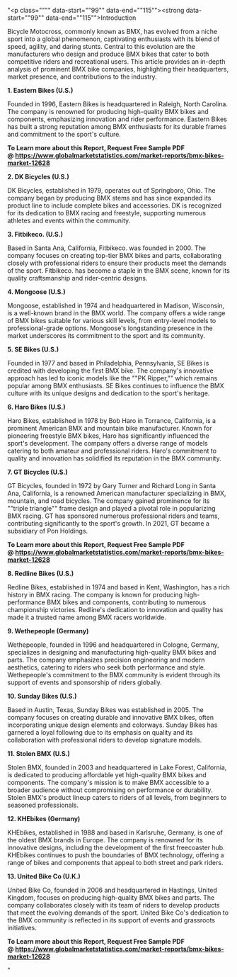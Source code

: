 "<p class="""" data-start=""99"" data-end=""115""><strong data-start=""99"" data-end=""115"">Introduction</strong></p>
<p class="""" data-start=""117"" data-end=""274""><span class=""relative -mx-px my-[-0.2rem] rounded px-px py-[0.2rem]"">Bicycle Motocross, commonly known as BMX, has evolved from a niche sport into a global phenomenon, captivating enthusiasts with its blend of speed, agility, and daring stunts.</span> <span class=""relative -mx-px my-[-0.2rem] rounded px-px py-[0.2rem]"">Central to this evolution are the manufacturers who design and produce BMX bikes that cater to both competitive riders and recreational users.</span> <span class=""relative -mx-px my-[-0.2rem] rounded px-px py-[0.2rem]"">This article provides an in-depth analysis of prominent BMX bike companies, highlighting their headquarters, market presence, and contributions to the industry.</span></p>
<p class="""" data-start=""276"" data-end=""303""><strong data-start=""276"" data-end=""303"">1. Eastern Bikes (U.S.)</strong></p>
<p class="""" data-start=""305"" data-end=""462""><span class=""relative -mx-px my-[-0.2rem] rounded px-px py-[0.2rem]"">Founded in 1996, Eastern Bikes is headquartered in Raleigh, North Carolina.</span> <span class=""relative -mx-px my-[-0.2rem] rounded px-px py-[0.2rem]"">The company is renowned for producing high-quality BMX bikes and components, emphasizing innovation and rider performance.</span> <span class=""relative -mx-px my-[-0.2rem] rounded px-px py-[0.2rem]"">Eastern Bikes has built a strong reputation among BMX enthusiasts for its durable frames and commitment to the sport's culture.</span></p>
<p class="""" data-start=""305"" data-end=""462""><strong>To Learn more about this Report, Request Free Sample PDF @&nbsp;<a href=""https://www.globalmarketstatistics.com/market-reports/bmx-bikes-market-12628"">https://www.globalmarketstatistics.com/market-reports/bmx-bikes-market-12628</a></strong></p>
<p class="""" data-start=""464"" data-end=""489""><strong data-start=""464"" data-end=""489"">2. DK Bicycles (U.S.)</strong></p>
<p class="""" data-start=""491"" data-end=""656""><span class=""relative -mx-px my-[-0.2rem] rounded px-px py-[0.2rem]"">DK Bicycles, established in 1979, operates out of Springboro, Ohio.</span> <span class=""relative -mx-px my-[-0.2rem] rounded px-px py-[0.2rem]"">The company began by producing BMX stems and has since expanded its product line to include complete bikes and accessories.</span> <span class=""relative -mx-px my-[-0.2rem] rounded px-px py-[0.2rem]"">DK is recognized for its dedication to BMX racing and freestyle, supporting numerous athletes and events within the community.</span></p>
<p class="""" data-start=""658"" data-end=""682""><strong data-start=""658"" data-end=""682"">3. Fitbikeco. (U.S.)</strong></p>
<p class="""" data-start=""684"" data-end=""849""><span class=""relative -mx-px my-[-0.2rem] rounded px-px py-[0.2rem]"">Based in Santa Ana, California, Fitbikeco. was founded in 2000.</span> <span class=""relative -mx-px my-[-0.2rem] rounded px-px py-[0.2rem]"">The company focuses on creating top-tier BMX bikes and parts, collaborating closely with professional riders to ensure their products meet the demands of the sport.</span> <span class=""relative -mx-px my-[-0.2rem] rounded px-px py-[0.2rem]"">Fitbikeco. has become a staple in the BMX scene, known for its quality craftsmanship and rider-centric designs.</span></p>
<p class="""" data-start=""851"" data-end=""873""><strong data-start=""851"" data-end=""873"">4. Mongoose (U.S.)</strong></p>
<p class="""" data-start=""875"" data-end=""1040""><span class=""relative -mx-px my-[-0.2rem] rounded px-px py-[0.2rem]"">Mongoose, established in 1974 and headquartered in Madison, Wisconsin, is a well-known brand in the BMX world.</span> <span class=""relative -mx-px my-[-0.2rem] rounded px-px py-[0.2rem]"">The company offers a wide range of BMX bikes suitable for various skill levels, from entry-level models to professional-grade options.</span> <span class=""relative -mx-px my-[-0.2rem] rounded px-px py-[0.2rem]"">Mongoose's longstanding presence in the market underscores its commitment to the sport and its community.</span></p>
<p class="""" data-start=""1042"" data-end=""1064""><strong data-start=""1042"" data-end=""1064"">5. SE Bikes (U.S.)</strong></p>
<p class="""" data-start=""1066"" data-end=""1231""><span class=""relative -mx-px my-[-0.2rem] rounded px-px py-[0.2rem]"">Founded in 1977 and based in Philadelphia, Pennsylvania, SE Bikes is credited with developing the first BMX bike.</span> <span class=""relative -mx-px my-[-0.2rem] rounded px-px py-[0.2rem]"">The company's innovative approach has led to iconic models like the ""PK Ripper,"" which remains popular among BMX enthusiasts.</span> <span class=""relative -mx-px my-[-0.2rem] rounded px-px py-[0.2rem]"">SE Bikes continues to influence the BMX culture with its unique designs and dedication to the sport's heritage.</span></p>
<p class="""" data-start=""1233"" data-end=""1257""><strong data-start=""1233"" data-end=""1257"">6. Haro Bikes (U.S.)</strong></p>
<p class="""" data-start=""1259"" data-end=""1504""><span class=""relative -mx-px my-[-0.2rem] rounded px-px py-[0.2rem]"">Haro Bikes, established in 1978 by Bob Haro in Torrance, California, is a prominent American BMX and mountain bike manufacturer.</span> <span class=""relative -mx-px my-[-0.2rem] rounded px-px py-[0.2rem]"">Known for pioneering freestyle BMX bikes, Haro has significantly influenced the sport's development.</span> <span class=""relative -mx-px my-[-0.2rem] rounded px-px py-[0.2rem]"">The company offers a diverse range of models catering to both amateur and professional riders.</span> <span class=""relative -mx-px my-[-0.2rem] rounded px-px py-[0.2rem]"">Haro's commitment to quality and innovation has solidified its reputation in the BMX community.</span> </p>
<p class="""" data-start=""1506"" data-end=""1531""><strong data-start=""1506"" data-end=""1531"">7. GT Bicycles (U.S.)</strong></p>
<p class="""" data-start=""1533"" data-end=""1778""><span class=""relative -mx-px my-[-0.2rem] rounded px-px py-[0.2rem]"">GT Bicycles, founded in 1972 by Gary Turner and Richard Long in Santa Ana, California, is a renowned American manufacturer specializing in BMX, mountain, and road bicycles.</span> <span class=""relative -mx-px my-[-0.2rem] rounded px-px py-[0.2rem]"">The company gained prominence for its ""triple triangle"" frame design and played a pivotal role in popularizing BMX racing.</span> <span class=""relative -mx-px my-[-0.2rem] rounded px-px py-[0.2rem]"">GT has sponsored numerous professional riders and teams, contributing significantly to the sport's growth.</span> <span class=""relative -mx-px my-[-0.2rem] rounded px-px py-[0.2rem]"">In 2021, GT became a subsidiary of Pon Holdings.</span> </p>
<p class="""" data-start=""1533"" data-end=""1778""><strong>To Learn more about this Report, Request Free Sample PDF @&nbsp;<a href=""https://www.globalmarketstatistics.com/market-reports/bmx-bikes-market-12628"">https://www.globalmarketstatistics.com/market-reports/bmx-bikes-market-12628</a></strong></p>
<p class="""" data-start=""1780"" data-end=""1807""><strong data-start=""1780"" data-end=""1807"">8. Redline Bikes (U.S.)</strong></p>
<p class="""" data-start=""1809"" data-end=""1974""><span class=""relative -mx-px my-[-0.2rem] rounded px-px py-[0.2rem]"">Redline Bikes, established in 1974 and based in Kent, Washington, has a rich history in BMX racing.</span> <span class=""relative -mx-px my-[-0.2rem] rounded px-px py-[0.2rem]"">The company is known for producing high-performance BMX bikes and components, contributing to numerous championship victories.</span> <span class=""relative -mx-px my-[-0.2rem] rounded px-px py-[0.2rem]"">Redline's dedication to innovation and quality has made it a trusted name among BMX racers worldwide.</span></p>
<p class="""" data-start=""1976"" data-end=""2004""><strong data-start=""1976"" data-end=""2004"">9. Wethepeople (Germany)</strong></p>
<p class="""" data-start=""2006"" data-end=""2171""><span class=""relative -mx-px my-[-0.2rem] rounded px-px py-[0.2rem]"">Wethepeople, founded in 1996 and headquartered in Cologne, Germany, specializes in designing and manufacturing high-quality BMX bikes and parts.</span> <span class=""relative -mx-px my-[-0.2rem] rounded px-px py-[0.2rem]"">The company emphasizes precision engineering and modern aesthetics, catering to riders who seek both performance and style.</span> <span class=""relative -mx-px my-[-0.2rem] rounded px-px py-[0.2rem]"">Wethepeople's commitment to the BMX community is evident through its support of events and sponsorship of riders globally.</span></p>
<p class="""" data-start=""2173"" data-end=""2200""><strong data-start=""2173"" data-end=""2200"">10. Sunday Bikes (U.S.)</strong></p>
<p class="""" data-start=""2202"" data-end=""2367""><span class=""relative -mx-px my-[-0.2rem] rounded px-px py-[0.2rem]"">Based in Austin, Texas, Sunday Bikes was established in 2005.</span> <span class=""relative -mx-px my-[-0.2rem] rounded px-px py-[0.2rem]"">The company focuses on creating durable and innovative BMX bikes, often incorporating unique design elements and colorways.</span> <span class=""relative -mx-px my-[-0.2rem] rounded px-px py-[0.2rem]"">Sunday Bikes has garnered a loyal following due to its emphasis on quality and its collaboration with professional riders to develop signature models.</span></p>
<p class="""" data-start=""2369"" data-end=""2394""><strong data-start=""2369"" data-end=""2394"">11. Stolen BMX (U.S.)</strong></p>
<p class="""" data-start=""2396"" data-end=""2561""><span class=""relative -mx-px my-[-0.2rem] rounded px-px py-[0.2rem]"">Stolen BMX, founded in 2003 and headquartered in Lake Forest, California, is dedicated to producing affordable yet high-quality BMX bikes and components.</span> <span class=""relative -mx-px my-[-0.2rem] rounded px-px py-[0.2rem]"">The company's mission is to make BMX accessible to a broader audience without compromising on performance or durability.</span> <span class=""relative -mx-px my-[-0.2rem] rounded px-px py-[0.2rem]"">Stolen BMX's product lineup caters to riders of all levels, from beginners to seasoned professionals.</span></p>
<p class="""" data-start=""2563"" data-end=""2589""><strong data-start=""2563"" data-end=""2589"">12. KHEbikes (Germany)</strong></p>
<p class="""" data-start=""2591"" data-end=""2756""><span class=""relative -mx-px my-[-0.2rem] rounded px-px py-[0.2rem]"">KHEbikes, established in 1988 and based in Karlsruhe, Germany, is one of the oldest BMX brands in Europe.</span> <span class=""relative -mx-px my-[-0.2rem] rounded px-px py-[0.2rem]"">The company is renowned for its innovative designs, including the development of the first freecoaster hub.</span> <span class=""relative -mx-px my-[-0.2rem] rounded px-px py-[0.2rem]"">KHEbikes continues to push the boundaries of BMX technology, offering a range of bikes and components that appeal to both street and park riders.</span></p>
<p class="""" data-start=""2758"" data-end=""2787""><strong data-start=""2758"" data-end=""2787"">13. United Bike Co (U.K.)</strong></p>
<p class="""" data-start=""2789"" data-end=""2954""><span class=""relative -mx-px my-[-0.2rem] rounded px-px py-[0.2rem]"">United Bike Co, founded in 2006 and headquartered in Hastings, United Kingdom, focuses on producing high-quality BMX bikes and parts.</span> <span class=""relative -mx-px my-[-0.2rem] rounded px-px py-[0.2rem]"">The company collaborates closely with its team of riders to develop products that meet the evolving demands of the sport.</span> <span class=""relative -mx-px my-[-0.2rem] rounded px-px py-[0.2rem]"">United Bike Co's dedication to the BMX community is reflected in its support of events and grassroots initiatives.</span></p>
<p class="""" data-start=""2789"" data-end=""2954""><span class=""relative -mx-px my-[-0.2rem] rounded px-px py-[0.2rem]""><strong>To Learn more about this Report, Request Free Sample PDF @&nbsp;<a href=""https://www.globalmarketstatistics.com/market-reports/bmx-bikes-market-12628"">https://www.globalmarketstatistics.com/market-reports/bmx-bikes-market-12628</a></strong></span></p>"
